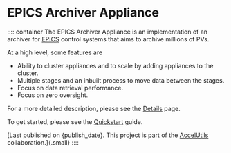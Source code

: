 # EPICS Archiver Appliance


:::: container
The EPICS Archiver Appliance is an implementation of an archiver for
[EPICS](http://www.aps.anl.gov/epics/index.php) control systems that
aims to archive millions of PVs.

<div>

At a high level, some features are

-   Ability to cluster appliances and to scale by adding appliances to
    the cluster.
-   Multiple stages and an inbuilt process to move data between the
    stages.
-   Focus on data retrieval performance.
-   Focus on zero oversight.

</div>

For a more detailed description, please see the [Details](developer/details)
page.

To get started, please see the [Quickstart](sysadmin/quickstart) guide.

[Last published on {publish_date}. This project is part of the
[AccelUtils](http://accelutils.sourceforge.net/) collaboration.]{.small}
::::
